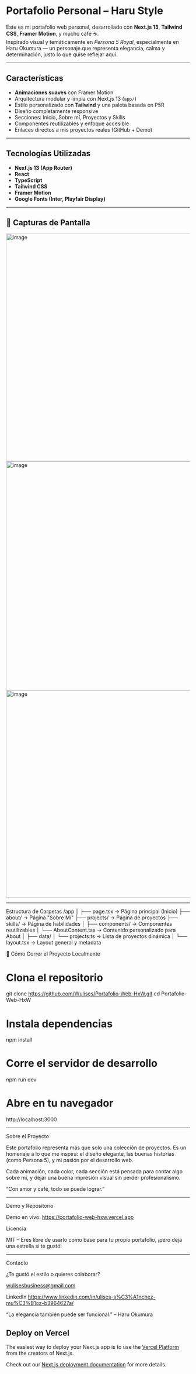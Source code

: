 # Portafolio Personal – Haru Style

Este es mi portafolio web personal, desarrollado con **Next.js 13**, **Tailwind CSS**, **Framer Motion**, y mucho café ☕.  
Inspirado visual y temáticamente en *Persona 5 Royal*, especialmente en Haru Okumura — un personaje que representa elegancia, calma y determinación, justo lo que quise reflejar aquí.

---

## Características

- **Animaciones suaves** con Framer Motion
- Arquitectura modular y limpia con Next.js 13 (`app/`)
- Estilo personalizado con **Tailwind** y una paleta basada en P5R
- Diseño completamente responsive
- Secciones: Inicio, Sobre mí, Proyectos y Skills
- Componentes reutilizables y enfoque accesible
- Enlaces directos a mis proyectos reales (GitHub + Demo)

---

## Tecnologías Utilizadas

- **Next.js 13 (App Router)**
- **React**
- **TypeScript**
- **Tailwind CSS**
- **Framer Motion**
- **Google Fonts (Inter, Playfair Display)**

---

## 📸 Capturas de Pantalla
<img width="1365" height="623" alt="image" src="https://github.com/user-attachments/assets/0fe52a22-c4cc-474d-872e-97ed69f832e9" />
<img width="1344" height="626" alt="image" src="https://github.com/user-attachments/assets/5231d956-d10a-44ba-a45e-fa2f9b867e98" />
<img width="1346" height="567" alt="image" src="https://github.com/user-attachments/assets/0f64b1a3-9867-4526-88ab-95437b61acde" />

---

Estructura de Carpetas
/app
│
├── page.tsx              → Página principal (Inicio)
├── about/                → Página "Sobre Mí"
├── projects/             → Página de proyectos
├── skills/               → Página de habilidades
│
├── components/           → Componentes reutilizables
│   └── AboutContent.tsx  → Contenido personalizado para About
│
├── data/
│   └── projects.ts       → Lista de proyectos dinámica
│
└── layout.tsx            → Layout general y metadata

🚀 Cómo Correr el Proyecto Localmente
# Clona el repositorio
git clone https://github.com/Wulises/Portafolio-Web-HxW.git
cd Portafolio-Web-HxW

# Instala dependencias
npm install

# Corre el servidor de desarrollo
npm run dev

# Abre en tu navegador
http://localhost:3000

---

Sobre el Proyecto

Este portafolio representa más que solo una colección de proyectos. Es un homenaje a lo que me inspira: el diseño elegante, las buenas historias (como Persona 5), y mi pasión por el desarrollo web.

Cada animación, cada color, cada sección está pensada para contar algo sobre mí, y dejar una buena impresión visual sin perder profesionalismo.

“Con amor y café, todo se puede lograr.”

---

Demo y Repositorio

Demo en vivo: https://portafolio-web-hxw.vercel.app

Licencia

MIT – Eres libre de usarlo como base para tu propio portafolio, ¡pero deja una estrella si te gustó! 

---

Contacto

¿Te gustó el estilo o quieres colaborar?

wulisesbusiness@gmail.com

LinkedIn https://www.linkedin.com/in/ulises-s%C3%A1nchez-mu%C3%B1oz-b3964627a/

“La elegancia también puede ser funcional.” – Haru Okumura

## Deploy on Vercel

The easiest way to deploy your Next.js app is to use the [Vercel Platform](https://vercel.com/new?utm_medium=default-template&filter=next.js&utm_source=create-next-app&utm_campaign=create-next-app-readme) from the creators of Next.js.

Check out our [Next.js deployment documentation](https://nextjs.org/docs/app/building-your-application/deploying) for more details.
